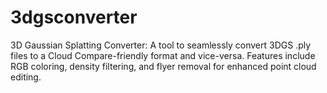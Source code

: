 # 3dgsconverter
3D Gaussian Splatting Converter: A tool to seamlessly convert 3DGS .ply files to a Cloud Compare-friendly format and vice-versa. Features include RGB coloring, density filtering, and flyer removal for enhanced point cloud editing.
